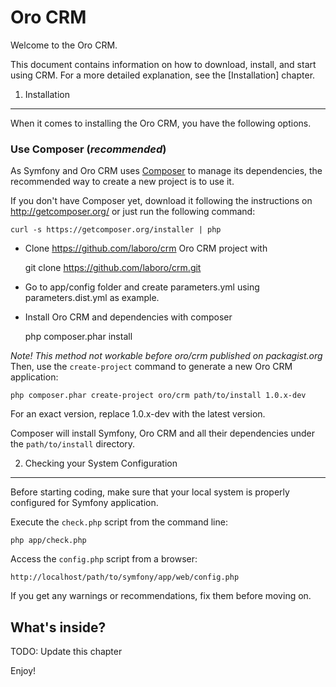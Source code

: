 Oro CRM
========================

Welcome to the Oro CRM.

This document contains information on how to download, install, and start
using CRM. For a more detailed explanation, see the [Installation]
chapter.

1) Installation
----------------------------------

When it comes to installing the Oro CRM, you have the
following options.

### Use Composer (*recommended*)

As Symfony and Oro CRM uses [Composer][2] to manage its dependencies, the recommended way
to create a new project is to use it.

If you don't have Composer yet, download it following the instructions on
http://getcomposer.org/ or just run the following command:

    curl -s https://getcomposer.org/installer | php

- Clone https://github.com/laboro/crm Oro CRM project with

    git clone https://github.com/laboro/crm.git

- Go to app/config folder and create parameters.yml using parameters.dist.yml as example.
- Install Oro CRM and dependencies with composer

    php composer.phar install

*Note! This method not workable before oro/crm published on packagist.org*
Then, use the `create-project` command to generate a new Oro CRM application:

    php composer.phar create-project oro/crm path/to/install 1.0.x-dev

For an exact version, replace 1.0.x-dev with the latest  version.

Composer will install Symfony, Oro CRM and all their dependencies under the
`path/to/install` directory.

2) Checking your System Configuration
-------------------------------------

Before starting coding, make sure that your local system is properly
configured for Symfony application.

Execute the `check.php` script from the command line:

    php app/check.php

Access the `config.php` script from a browser:

    http://localhost/path/to/symfony/app/web/config.php

If you get any warnings or recommendations, fix them before moving on.

What's inside?
---------------
TODO: Update this chapter

Enjoy!

[1]:  http://symfony.com/doc/2.1/book/installation.html
[2]:  http://getcomposer.org/
